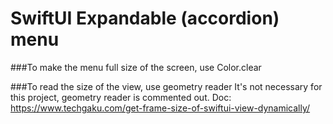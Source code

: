 # SwiftUI Expandable (accordion) menu

###To make the menu full size of the screen, use Color.clear

###To read the size of the view, use geometry reader
It's not necessary for this project, geometry reader is commented out.
Doc: https://www.techgaku.com/get-frame-size-of-swiftui-view-dynamically/
